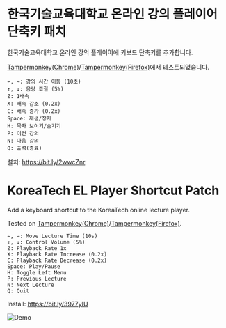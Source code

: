한국기술교육대학교 온라인 강의 플레이어 단축키 패치
=============
한국기술교육대학교 온라인 강의 플레이어에 키보드 단축키를 추가합니다.

[Tampermonkey(Chrome)](https://chrome.google.com/webstore/detail/dhdgffkkebhmkfjojejmpbldmpobfkfo)/[Tampermonkey(Firefox)](https://addons.mozilla.org/ko/firefox/addon/tampermonkey/)에서 테스트되었습니다.
```
←, →: 강의 시간 이동 (10초)
↑, ↓: 음량 조절 (5%)
Z: 1배속
X: 배속 감소 (0.2x)
C: 배속 증가 (0.2x)
Space: 재생/정지
H: 목차 보이기/숨기기
P: 이전 강의
N: 다음 강의
Q: 출석(종료)
```
설치: https://bit.ly/2wwcZnr

KoreaTech EL Player Shortcut Patch
=============
Add a keyboard shortcut to the KoreaTech online lecture player.

Tested on [Tampermonkey(Chrome)](https://chrome.google.com/webstore/detail/dhdgffkkebhmkfjojejmpbldmpobfkfo)/[Tampermonkey(Firefox)](https://addons.mozilla.org/ko/firefox/addon/tampermonkey/).
```
←, →: Move Lecture Time (10s)
↑, ↓: Control Volume (5%)
Z: Playback Rate 1x
X: Playback Rate Increase (0.2x)
C: Playback Rate Decrease (0.2x)
Space: Play/Pause
H: Toggle Left Menu
P: Previous Lecture
N: Next Lecture
Q: Quit
```
Install: https://bit.ly/3977yIU



![Demo](./DEMO.gif)
